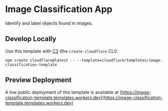 # Image Classification App

Identify and label objects found in images.

## Develop Locally

Use this template with [C3](https://developers.cloudflare.com/pages/get-started/c3/) (the `create-cloudflare` CLI):

```
npm create cloudflare@latest -- --template=cloudflare/templates/image-classification-template
```

## Preview Deployment

A live public deployment of this template is available at [https://image-classification-template.templates.workers.dev](https://image-classification-template.templates.workers.dev)
